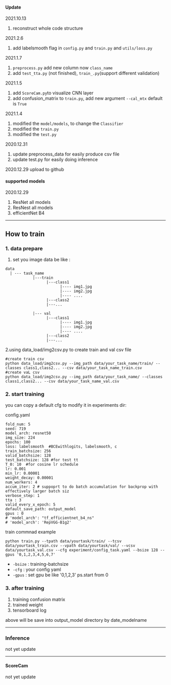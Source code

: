 #### Update


2021.10.13
1. reconstruct whole code structure


2021.2.6

1. add labelsmooth flag in `config.py` and `train.py` and `utils/loss.py`

2021.1.7

1. `preprocess.py` add new column now `class_name`
2. add `test_tta.py` (not finished), `train_.py`(support different validation) 

2021.1.5

1. add `ScoreCam.py`to visualize CNN layer
2. add confusion_matrix to `train.py`, add new argument `--cal_mtx` default is `True`

2021.1.4

1. modified the `model/models`, to change the `Classifier`
2. modified the `train.py` 
3. modified the `test.py`

2020.12.31 

1. update preprocess_data for easily produce csv file
2. update test.py for easily doing inference

2020.12.29 upload to github

#### supported models

2020.12.29

1. ResNet all models
2. ResNest all models
3. efficientNet B4

---

## How to train

### 1. data prepare
1. set you image data be like :
```
data
  | --- task_name
            |---train
                  |---class1
                        |---- img1.jpg
                        |---- img2.jpg
                        |---- ....
                  |---class2
                  |---...
                    
            |--- val
                  |---class1
                        |---- img1.jpg
                        |---- img2.jpg
                        |---- ....
                  |---class2
                  |---...
```

2.using data_load/img2csv.py to create train and val csv file
```shell
#create train csv
python data_load/img2csv.py --img_path data/your_task_name/train/ --classes class1,class2... --csv data/your_task_name_train.csv
#create vaL csv
python data_load/img2csv.py --img_path data/your_task_name/ --classes class1,class2... --csv data/your_task_name_val.csv
```


### 2. start training

you can copy a default cfg to modify it in experiments dir:

config.yaml
```
fold_num: 5
seed: 719
model_arch: resnet50
img_size: 224 
epochs: 100
loss: labelsmooth  #BCEwithlogits, labelsmooth, c
train_batchsize: 256
valid_batchsize: 128
test_batchsize: 128 #for test tt
T_0: 10  #for cosine lr schedule
lr: 0.001
min_lr: 0.00001
weight_decay: 0.00001
num_workers: 4
accum_iter: 2 # suppoprt to do batch accumulation for backprop with effectively larger batch siz
verbose_step: 1
tta : 3
valid_every_x_epoch: 5
default_save_path: output_model
gpus : 0
# 'model_arch': "tf_efficientnet_b4_ns"
# 'model_arch': 'RepVGG-B1g2'
```

train commnad example
```shell
python train.py --tpath data/yourtask/train/ --tcsv data/yourtask_train.csv --vpath data/yourtask/val/ --vcsv data/yourtask_val.csv --cfg experiment/config_task.yaml --bsize 128 --gpus '0,1,2,3,4,5,6,7'
```
- `-bsize` : training-batchsize
- `-cfg` : your config yaml
- `-gpus` : set gpu be like '0,1,2,3' ps.start from 0

### 3. after training
1. training confusion matrix 
2. trained weight
3. tensorboard log

above will be save into output_model directory by date_modelname

---

### Inference 

not yet update


---

#### ScoreCam

not yet update